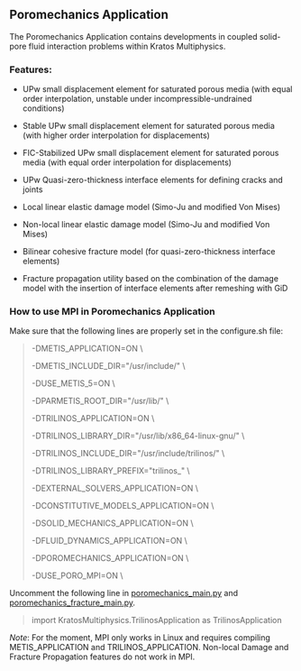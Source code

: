 ## Poromechanics Application

The Poromechanics Application contains developments in coupled solid-pore fluid interaction problems within Kratos Multiphysics.

### Features:

- UPw small displacement element for saturated porous media (with 
equal order interpolation, unstable under incompressible-undrained
conditions)

- Stable UPw small displacement element for saturated porous media 
(with higher order interpolation for displacements)

- FIC-Stabilized UPw small displacement element for saturated porous media 
(with equal order interpolation for displacements)

- UPw Quasi-zero-thickness interface elements for defining cracks and 
joints

- Local linear elastic damage model (Simo-Ju and modified Von Mises)

- Non-local linear elastic damage model (Simo-Ju and modified Von
Mises)

- Bilinear cohesive fracture model (for quasi-zero-thickness interface elements)

- Fracture propagation utility based on the combination of the 
damage model with the insertion of interface elements after remeshing 
with GiD


### How to use MPI in Poromechanics Application

Make sure that the following lines are properly set in the configure.sh file:

> -DMETIS_APPLICATION=ON \\
>
> -DMETIS_INCLUDE_DIR="/usr/include/" \\
>
> -DUSE_METIS_5=ON \\
>
> -DPARMETIS_ROOT_DIR="/usr/lib/" \\
>
> -DTRILINOS_APPLICATION=ON \\
>
> -DTRILINOS_LIBRARY_DIR="/usr/lib/x86_64-linux-gnu/" \\
>
> -DTRILINOS_INCLUDE_DIR="/usr/include/trilinos/" \\
>
> -DTRILINOS_LIBRARY_PREFIX="trilinos_" \\
>
> -DEXTERNAL_SOLVERS_APPLICATION=ON \\
>
> -DCONSTITUTIVE_MODELS_APPLICATION=ON \\
>
> -DSOLID_MECHANICS_APPLICATION=ON \\
>
> -DFLUID_DYNAMICS_APPLICATION=ON \\
>
> -DPOROMECHANICS_APPLICATION=ON \\
>
> -DUSE_PORO_MPI=ON \\

Uncomment the following line in 
[poromechanics_main.py](https://github.com/KratosMultiphysics/Kratos/blob/master/applications/PoromechanicsApplication/custom_problemtype/Poromechanics_Application.gid/poromechanics_main.py) and [poromechanics_fracture_main.py](https://github.com/KratosMultiphysics/Kratos/blob/master/applications/PoromechanicsApplication/custom_problemtype/Poromechanics_Application.gid/poromechanics_fracture_main.py).

> import KratosMultiphysics.TrilinosApplication as TrilinosApplication

*Note*: For the moment, MPI only works in Linux and requires compiling METIS_APPLICATION and TRILINOS_APPLICATION. Non-local Damage and Fracture Propagation features do not work in MPI.
